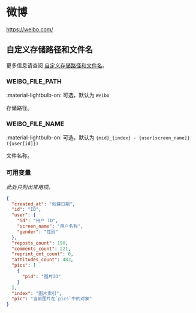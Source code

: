 # 微博

<https://weibo.com/>

## 自定义存储路径和文件名

更多信息请查阅 [自定义存储路径和文件名](./index.zh.md/#customizing-storage-path--file-name)。

### WEIBO_FILE_PATH

:material-lightbulb-on: 可选，默认为 `Weibo`

存储路径。

### WEIBO_FILE_NAME

:material-lightbulb-on: 可选，默认为 `{mid}_{index} - {user[screen_name]}({user[id]})`

文件名称。

### 可用变量

_此处只列出常用项。_

```json
{
  "created_at": "创建日期",
  "id": "ID",
  "user": {
    "id": "用户 ID",
    "screen_name": "用户名称",
    "gender": "性别"
  },
  "reposts_count": 198,
  "comments_count": 221,
  "reprint_cmt_count": 0,
  "attitudes_count": 483,
  "pics": [
    {
      "pid": "图片ID"
    }
  ],
  "index": "图片索引",
  "pic": "当前图片在`pics`中的对象"
}
```
